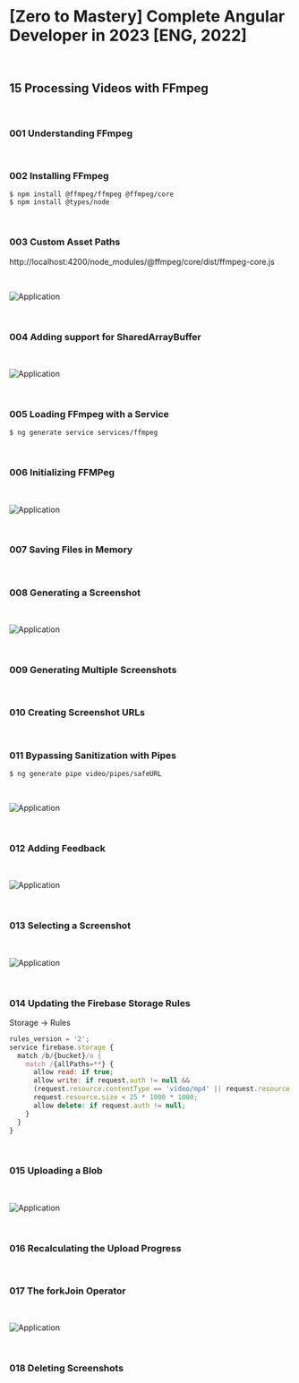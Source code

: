 # [Zero to Mastery] Complete Angular Developer in 2023 [ENG, 2022]

<br/>

## 15 Processing Videos with FFmpeg

<br/>

### 001 Understanding FFmpeg

<br/>

### 002 Installing FFmpeg

```
$ npm install @ffmpeg/ffmpeg @ffmpeg/core
$ npm install @types/node
```

<br/>

### 003 Custom Asset Paths

http://localhost:4200/node_modules/@ffmpeg/core/dist/ffmpeg-core.js

<br/>

![Application](/img/pic-m15-p01.png?raw=true)

<br/>

### 004 Adding support for SharedArrayBuffer

<br/>

![Application](/img/pic-m15-p02.png?raw=true)

<br/>

### 005 Loading FFmpeg with a Service

```
$ ng generate service services/ffmpeg
```

<br/>

### 006 Initializing FFMPeg

<br/>

![Application](/img/pic-m15-p03.png?raw=true)

<br/>

### 007 Saving Files in Memory

<br/>

### 008 Generating a Screenshot

<br/>

![Application](/img/pic-m15-p04.png?raw=true)

<br/>

### 009 Generating Multiple Screenshots

<br/>

### 010 Creating Screenshot URLs

<br/>

### 011 Bypassing Sanitization with Pipes

```
$ ng generate pipe video/pipes/safeURL
```

<br/>

![Application](/img/pic-m15-p05.png?raw=true)

<br/>

### 012 Adding Feedback

<br/>

![Application](/img/pic-m15-p06.png?raw=true)

<br/>

### 013 Selecting a Screenshot

<br/>

![Application](/img/pic-m15-p07.png?raw=true)

<br/>

### 014 Updating the Firebase Storage Rules

Storage -> Rules

```js
rules_version = '2';
service firebase.storage {
  match /b/{bucket}/o {
    match /{allPaths=**} {
      allow read: if true;
      allow write: if request.auth != null &&
      (request.resource.contentType == 'video/mp4' || request.resource.contentType == 'image/png') &&
      request.resource.size < 25 * 1000 * 1000;
      allow delete: if request.auth != null;
    }
  }
}
```

<br/>

### 015 Uploading a Blob

<br/>

![Application](/img/pic-m15-p08.png?raw=true)

<br/>

### 016 Recalculating the Upload Progress

<br/>

### 017 The forkJoin Operator

<br/>

![Application](/img/pic-m15-p09.png?raw=true)

<br/>

### 018 Deleting Screenshots
